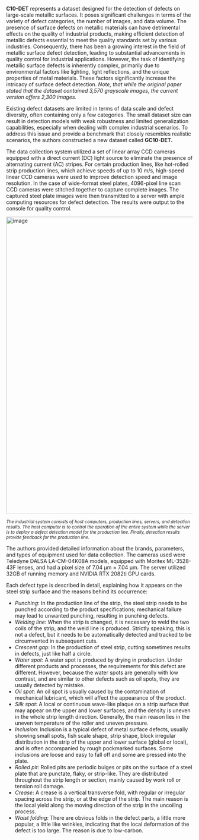 **C10-DET** represents a dataset designed for the detection of defects on large-scale metallic surfaces. It poses significant challenges in terms of the variety of defect categories, the number of images, and data volume. The presence of surface defects on metallic materials can have detrimental effects on the quality of industrial products, making efficient detection of metallic defects essential to meet the quality standards set by various industries. Consequently, there has been a growing interest in the field of metallic surface defect detection, leading to substantial advancements in quality control for industrial applications. However, the task of identifying metallic surface defects is inherently complex, primarily due to environmental factors like lighting, light reflections, and the unique properties of metal materials. These factors significantly increase the intricacy of surface defect detection. <i>Note, that while the original paper stated that the dataset contained 3,570 grayscale images, the current version offers 2,300 images.</i>

Existing defect datasets are limited in terms of data scale and defect diversity, often containing only a few categories. The small dataset size can result in detection models with weak robustness and limited generalization capabilities, especially when dealing with complex industrial scenarios. To address this issue and provide a benchmark that closely resembles realistic scenarios, the authors constructed a new dataset called **GC10-DET.**

The data collection system utilized a set of linear array CCD cameras equipped with a direct current (DC) light source to eliminate the presence of alternating current (AC) stripes. For certain production lines, like hot-rolled strip production lines, which achieve speeds of up to 10 m/s, high-speed linear CCD cameras were used to improve detection speed and image resolution. In the case of wide-format steel plates, 4096-pixel line scan CCD cameras were stitched together to capture complete images. The captured steel plate images were then transmitted to a server with ample computing resources for defect detection. The results were output to the console for quality control.

<img src="https://github.com/supervisely/dataset-tools/assets/78355358/5f095b3e-df2f-4fb0-ba46-5c94986906a4" alt="image" width="800">

<span style="font-size: smaller; font-style: italic;">The industrial system consists of host computers, production lines, servers, and detection results. The host computer is to control the operation of the entire system while the server is to deploy a defect detection model for the production line. Finally, detection results provide feedback for the production line. </span>

The authors provided detailed information about the brands, parameters, and types of equipment used for data collection. The cameras used were Teledyne DALSA LA-CM-04K08A models, equipped with Moritex ML-3528-43F lenses, and had a pixel size of 7.04 µm × 7.04 µm. The server utilized 32GB of running memory and NVIDIA RTX 2082ti GPU cards.

Each defect type is described in detail, explaining how it appears on the steel strip surface and the reasons behind its occurrence:

* *Punching*: In the production line of the strip, the steel strip needs to be punched according to the product specifications; mechanical failure may lead to unwanted punching, resulting in punching defects.
* *Welding line*: When the strip is changed, it is necessary to weld the two coils of the strip, and the weld line is produced. Strictly speaking, this is not a defect, but it needs to be automatically detected and tracked to be circumvented in subsequent cuts.
* *Crescent gap*: In the production of steel strip, cutting sometimes results in defects, just like half a circle.
* *Water spot*: A water spot is produced by drying in production. Under different products and processes, the requirements for this defect are different. However, because the water spots are generally with low contrast, and are similar to other defects such as oil spots, they are usually detected by mistake.
* *Oil spot*: An oil spot is usually caused by the contamination of mechanical lubricant, which will affect the appearance of the product.
* *Silk spot*: A local or continuous wave-like plaque on a strip surface that may appear on the upper and lower surfaces, and the density is uneven in the whole strip length direction. Generally, the main reason lies in the uneven temperature of the roller and uneven pressure.
* *Inclusion*: Inclusion is a typical defect of metal surface defects, usually showing small spots, fish scale shape, strip shape, block irregular distribution in the strip of the upper and lower surface (global or local), and is often accompanied by rough pockmarked surfaces. Some inclusions are loose and easy to fall off and some are pressed into the plate.
* *Rolled pit*: Rolled pits are periodic bulges or pits on the surface of a steel plate that are punctate, flaky, or strip-like. They are distributed throughout the strip length or section, mainly caused by work roll or tension roll damage.
* *Crease*: A crease is a vertical transverse fold, with regular or irregular spacing across the strip, or at the edge of the strip. The main reason is the local yield along the moving direction of the strip in the uncoiling process.
* *Waist folding*: There are obvious folds in the defect parts, a little more popular, a little like wrinkles, indicating that the local deformation of the defect is too large. The reason is due to low-carbon.
